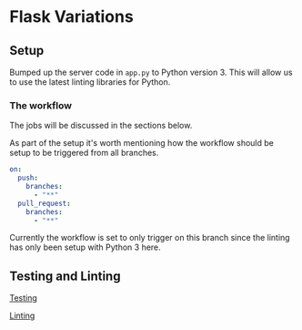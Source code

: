 # Flask Variations

## Setup

Bumped up the server code in `app.py` to Python version 3. This will allow us to use the latest linting libraries for Python. 

### The workflow

The jobs will be discussed in the sections below. 

As part of the setup it's worth mentioning how the workflow should be setup to be triggered from all branches. 

```yaml
on:
  push:
    branches:
      - "**"
  pull_request:
    branches:
      - "**"
```

Currently the workflow is set to only trigger on this branch since the linting has only been setup with Python 3 here. 


## Testing and Linting

[Testing](./tutorials/testing.md)

[Linting](./tutorials/linting.md)



